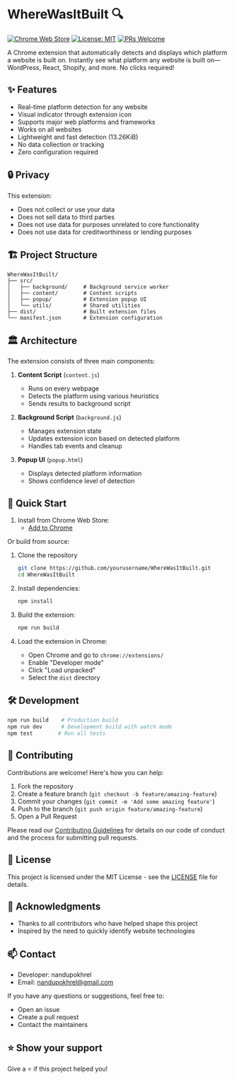 # WhereWasItBuilt 🔍

[![Chrome Web Store](https://img.shields.io/chrome-web-store/v/aadjploeiolcmeamlainhldaaodpgpcl?label=Chrome%20Web%20Store)](https://chromewebstore.google.com/detail/aadjploeiolcmeamlainhldaaodpgpcl)
[![License: MIT](https://img.shields.io/badge/License-MIT-yellow.svg)](https://opensource.org/licenses/MIT)
[![PRs Welcome](https://img.shields.io/badge/PRs-welcome-brightgreen.svg)](http://makeapullrequest.com)

A Chrome extension that automatically detects and displays which platform a website is built on. Instantly see what platform any website is built on—WordPress, React, Shopify, and more. No clicks required!

## ✨ Features

- Real-time platform detection for any website
- Visual indicator through extension icon
- Supports major web platforms and frameworks
- Works on all websites
- Lightweight and fast detection (13.26KiB)
- No data collection or tracking
- Zero configuration required

## 🔒 Privacy

This extension:
- Does not collect or use your data
- Does not sell data to third parties
- Does not use data for purposes unrelated to core functionality
- Does not use data for creditworthiness or lending purposes

## 🏗️ Project Structure

```
WhereWasItBuilt/
├── src/
│   ├── background/     # Background service worker
│   ├── content/        # Content scripts
│   ├── popup/          # Extension popup UI
│   └── utils/          # Shared utilities
├── dist/               # Built extension files
└── manifest.json       # Extension configuration
```

## 🏛️ Architecture

The extension consists of three main components:

1. **Content Script** (`content.js`)
   - Runs on every webpage
   - Detects the platform using various heuristics
   - Sends results to background script

2. **Background Script** (`background.js`)
   - Manages extension state
   - Updates extension icon based on detected platform
   - Handles tab events and cleanup

3. **Popup UI** (`popup.html`)
   - Displays detected platform information
   - Shows confidence level of detection

## 🚀 Quick Start

1. Install from Chrome Web Store:
   - [Add to Chrome](https://chromewebstore.google.com/detail/aadjploeiolcmeamlainhldaaodpgpcl)

Or build from source:

1. Clone the repository
   ```bash
   git clone https://github.com/yourusername/WhereWasItBuilt.git
   cd WhereWasItBuilt
   ```

2. Install dependencies:
   ```bash
   npm install
   ```

3. Build the extension:
   ```bash
   npm run build
   ```

4. Load the extension in Chrome:
   - Open Chrome and go to `chrome://extensions/`
   - Enable "Developer mode"
   - Click "Load unpacked"
   - Select the `dist` directory

## 🛠️ Development

```bash
npm run build    # Production build
npm run dev      # Development build with watch mode
npm test        # Run all tests
```

## 🤝 Contributing

Contributions are welcome! Here's how you can help:

1. Fork the repository
2. Create a feature branch (`git checkout -b feature/amazing-feature`)
3. Commit your changes (`git commit -m 'Add some amazing feature'`)
4. Push to the branch (`git push origin feature/amazing-feature`)
5. Open a Pull Request

Please read our [Contributing Guidelines](CONTRIBUTING.md) for details on our code of conduct and the process for submitting pull requests.

## 📝 License

This project is licensed under the MIT License - see the [LICENSE](LICENSE) file for details.

## 🙏 Acknowledgments

- Thanks to all contributors who have helped shape this project
- Inspired by the need to quickly identify website technologies

## 📫 Contact

- Developer: nandupokhrel
- Email: nandupokhrel@gmail.com

If you have any questions or suggestions, feel free to:
- Open an issue
- Create a pull request
- Contact the maintainers

## ⭐ Show your support

Give a ⭐️ if this project helped you! 